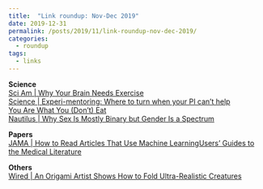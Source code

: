 ```yaml
---
title:  "Link roundup: Nov-Dec 2019"
date: 2019-12-31
permalink: /posts/2019/11/link-roundup-nov-dec-2019/
categories: 
  - roundup
tags:
  - links
---
```

  
**Science**  
[Sci Am \| Why Your Brain Needs Exercise](https://www.scientificamerican.com/article/why-your-brain-needs-exercise/)  
[Science \| Experi-mentoring: Where to turn when your PI can’t help](https://www.sciencemag.org/careers/2019/11/experi-mentoring-where-turn-when-your-pi-can-t-help)  
[You Are What You (Don’t) Eat](https://hedgehogreview.com/issues/eating-and-being/articles/you-are-what-you-dont-eat)  
[Nautilus \| Why Sex Is Mostly Binary but Gender Is a Spectrum](http://cshl.nautil.us/article/482/why-sex-is-mostly-binary-but-gender-is-a-spectrum)  
  
**Papers**  
[JAMA \| How to Read Articles That Use Machine LearningUsers’ Guides to the Medical Literature](https://jamanetwork.com/journals/jama/article-abstract/2754798)  
  
**Others**  
[Wired \| An Origami Artist Shows How to Fold Ultra-Realistic Creatures](https://www.wired.com/story/an-origami-artist-shows-how-to-fold-ultra-realistic-creatures/)  
